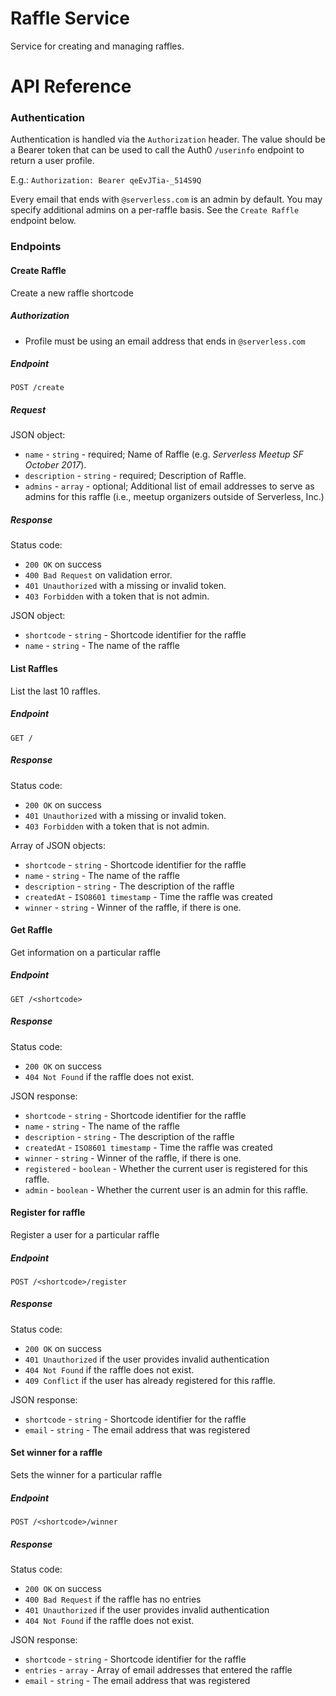 # Raffle Service

Service for creating and managing raffles.


# API Reference

### Authentication

Authentication is handled via the `Authorization` header. The value should be a Bearer token that can be used to call the Auth0 `/userinfo` endpoint to return a user profile.

E.g.: `Authorization: Bearer qeEvJTia-_514S9Q`

Every email that ends with `@serverless.com` is an admin by default. You may specify additional admins on a per-raffle basis. See the `Create Raffle` endpoint below.

### Endpoints

#### Create Raffle

Create a new raffle shortcode

##### Authorization

- Profile must be using an email address that ends in `@serverless.com`

##### Endpoint

`POST /create`

##### Request

JSON object:

- `name` - `string` - required; Name of Raffle (e.g. _Serverless Meetup SF October 2017_).
- `description` - `string` - required; Description of Raffle.
- `admins` - `array` - optional; Additional list of email addresses to serve as admins for this raffle (i.e., meetup organizers outside of Serverless, Inc.)

##### Response

Status code:

- `200 OK` on success
- `400 Bad Request` on validation error.
- `401 Unauthorized` with a missing or invalid token.
- `403 Forbidden` with a token that is not admin.

JSON object:

- `shortcode` - `string` - Shortcode identifier for the raffle
- `name` - `string` - The name of the raffle

#### List Raffles

List the last 10 raffles.

##### Endpoint

`GET /`

##### Response

Status code:

- `200 OK` on success
- `401 Unauthorized` with a missing or invalid token.
- `403 Forbidden` with a token that is not admin.

Array of JSON objects:

- `shortcode` - `string` - Shortcode identifier for the raffle
- `name` - `string` - The name of the raffle
- `description` - `string` - The description of the raffle
- `createdAt` - `ISO8601 timestamp` - Time the raffle was created
- `winner` - `string` - Winner of the raffle, if there is one.

#### Get Raffle

Get information on a particular raffle

##### Endpoint

`GET /<shortcode>`

##### Response

Status code:

- `200 OK` on success
- `404 Not Found` if the raffle does not exist.

JSON response:

- `shortcode` - `string` - Shortcode identifier for the raffle
- `name` - `string` - The name of the raffle
- `description` - `string` - The description of the raffle
- `createdAt` - `ISO8601 timestamp` - Time the raffle was created
- `winner` - `string` - Winner of the raffle, if there is one.
- `registered` - `boolean` - Whether the current user is registered for this raffle.
- `admin` - `boolean` - Whether the current user is an admin for this raffle.

#### Register for raffle

Register a user for a particular raffle

##### Endpoint

`POST /<shortcode>/register`

##### Response

Status code:

- `200 OK` on success
- `401 Unauthorized` if the user provides invalid authentication
- `404 Not Found` if the raffle does not exist.
- `409 Conflict` if the user has already registered for this raffle.

JSON response:

- `shortcode` - `string` - Shortcode identifier for the raffle
- `email` - `string` - The email address that was registered

#### Set winner for a raffle

Sets the winner for a particular raffle

##### Endpoint

`POST /<shortcode>/winner`

##### Response

Status code:

- `200 OK` on success
- `400 Bad Request` if the raffle has no entries
- `401 Unauthorized` if the user provides invalid authentication
- `404 Not Found` if the raffle does not exist.

JSON response:

- `shortcode` - `string` - Shortcode identifier for the raffle
- `entries` - `array` - Array of email addresses that entered the raffle
- `email` - `string` - The email address that was registered
